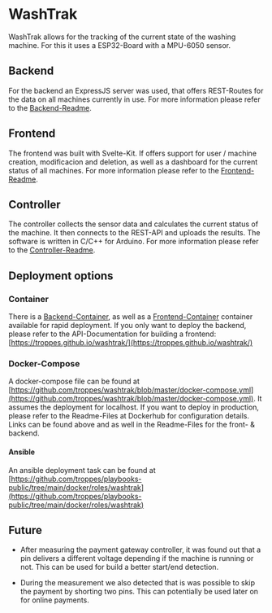 # WashTrak

WashTrak allows for the tracking of the current state of the washing machine. For this it uses a ESP32-Board with a MPU-6050 sensor.

## Backend

For the backend an ExpressJS server was used, that offers REST-Routes for the data on all machines currently in use. For more information please refer to the [Backend-Readme](https://github.com/troppes/washtrak/tree/master/backend).

## Frontend

The frontend was built with Svelte-Kit. If offers support for user / machine creation, modificacion and deletion, as well as a dashboard for the current status of all machines. For more information please refer to the [Frontend-Readme](https://github.com/troppes/washtrak/tree/master/frontend).

## Controller

The controller collects the sensor data and calculates the current status of the machine. It then connects to the REST-API and uploads the results. The software is written in C/C++ for Arduino. For more information please refer to the [Controller-Readme](https://github.com/troppes/washtrak/tree/master/controller).

## Deployment options

### Container

There is a [Backend-Container](https://hub.docker.com/repository/docker/floreitz/washtrak_backend/general), as well as a [Frontend-Container](https://hub.docker.com/repository/docker/floreitz/washtrak_frontend/general) container available for rapid deployment. If you only want to deploy the backend, please refer to the API-Documentation for building a frontend: [https://troppes.github.io/washtrak/](https://troppes.github.io/washtrak/)

### Docker-Compose

A docker-compose file can be found at [https://github.com/troppes/washtrak/blob/master/docker-compose.yml](https://github.com/troppes/washtrak/blob/master/docker-compose.yml). It assumes the deployment for localhost. If you want to deploy in production, please refer to the Readme-Files at Dockerhub for configuration details. Links can be found above and as well in the Readme-Files for the front- & backend.

#### Ansible

An ansible deployment task can be found at [https://github.com/troppes/playbooks-public/tree/main/docker/roles/washtrak](https://github.com/troppes/playbooks-public/tree/main/docker/roles/washtrak)

## Future

- After measuring the payment gateway controller, it was found out that a pin delivers a different voltage depending if the machine is running or not. This can be used for build a better start/end detection.

- During the measurement we also detected that is was possible to skip the payment by shorting two pins. This can potentially be used later on for online payments.
